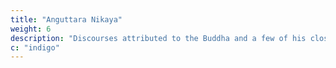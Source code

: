 ```yaml
---
title: "Anguttara Nikaya"
weight: 6
description: "Discourses attributed to the Buddha and a few of his closest disciples containing the teachings of Theravada Buddhism"
c: "indigo"
---
```



